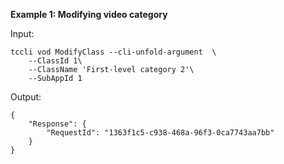 **Example 1: Modifying video category**



Input: 

```
tccli vod ModifyClass --cli-unfold-argument  \
    --ClassId 1\
    --ClassName 'First-level category 2'\
    --SubAppId 1
```

Output: 
```
{
    "Response": {
        "RequestId": "1363f1c5-c938-468a-96f3-0ca7743aa7bb"
    }
}
```

